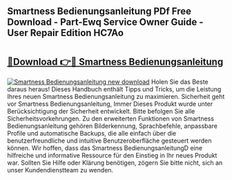 ## Smartness Bedienungsanleitung PDf Free Download - Part-Ewq Service Owner Guide - User Repair Edition HC7Ao

# <h2><a href="http://df4q2f.blite.top/?on=Smartness+Bedienungsanleitung">🔗Download 👉🔴 Smartness Bedienungsanleitung</a></h2>

[![Smartness Bedienungsanleitung new download](https://i.imgur.com/lujVjoI.png)](http://df4q2f.blite.top/?on=Smartness+Bedienungsanleitung)
Holen Sie das Beste daraus heraus! Dieses Handbuch enthält Tipps und Tricks, um die Leistung Ihres neuen Smartness Bedienungsanleitung zu maximieren. Sicherheit geht vor Smartness Bedienungsanleitung, Immer Dieses Produkt wurde unter Berücksichtigung der Sicherheit entwickelt. Bitte befolgen Sie alle Sicherheitsvorkehrungen. Zu den erweiterten Funktionen von Smartness Bedienungsanleitung gehören Bilderkennung, Sprachbefehle, anpassbare Profile und automatische Backups, die alle einfach über die benutzerfreundliche und intuitive Benutzeroberfläche gesteuert werden können. Wir hoffen, dass das Smartness BedienungsanleitungD eine hilfreiche und informative Ressource für den Einstieg in Ihr neues Produkt war. Sollten Sie Hilfe oder Klärung benötigen, zögern Sie bitte nicht, sich an unser Kundendienstteam zu wenden.
